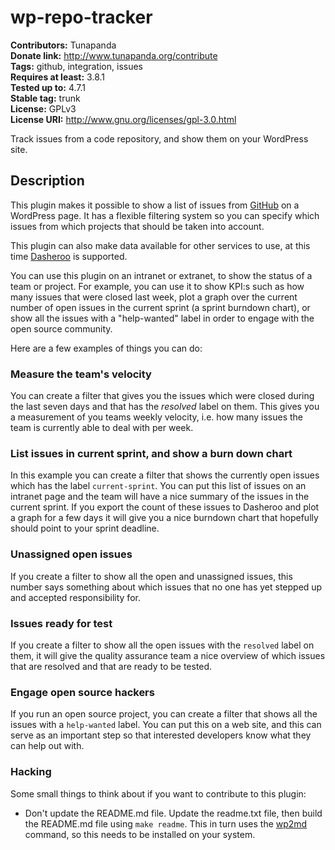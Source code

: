 # wp-repo-tracker 
**Contributors:** Tunapanda  
**Donate link:** http://www.tunapanda.org/contribute  
**Tags:** github, integration, issues  
**Requires at least:** 3.8.1  
**Tested up to:** 4.7.1  
**Stable tag:** trunk  
**License:** GPLv3  
**License URI:** http://www.gnu.org/licenses/gpl-3.0.html  

Track issues from a code repository, and show them on your WordPress site.


## Description 
This plugin makes it possible to show a list of issues from [GitHub](https://www.github.com)
on a WordPress page. It has a flexible filtering system so you can specify 
which issues from which projects that should be taken into account. 

This plugin can also make data available for other services to use, at this time
[Dasheroo](http://www.dasheroo.com/) is supported.

You can use this plugin on an intranet or extranet, to show the status of a team
or project. For example, you can use it to show KPI:s such as how many issues that 
were closed last week, plot a graph over the current number of open issues in the 
current sprint (a sprint burndown chart), or show all the issues with a "help-wanted"
label in order to engage with the open source community.

Here are a few examples of things you can do:


### Measure the team's velocity 

You can create a filter that gives you the issues which were closed during
the last seven days and that has the <i>resolved</i>
label on them. This gives you a measurement of you teams
weekly velocity, i.e. how many issues the team is currently
able to deal with per week.


### List issues in current sprint, and show a burn down chart 
In this example you can create a filter that shows the currently open 
issues which has the label `current-sprint`. You can put this list of issues
on an intranet page and the team will have a nice summary of the issues
in the current sprint. If you export the count of these issues to Dasheroo and
plot a graph for a few days it will give you a nice burndown chart that 
hopefully should point to your sprint deadline.


### Unassigned open issues 
If you create a filter to show all the open and unassigned issues, this
number says something about which issues that no one has yet stepped up
and accepted responsibility for.


### Issues ready for test 
If you create a filter to show all the open issues with the `resolved`
label on them, it will give the quality assurance team  a nice overview
of which issues that are resolved and that are ready to be tested.


### Engage open source hackers 
If you run an open source project, you can create a filter that shows all
the issues with a `help-wanted` label. You can put this on a web site, and 
this can serve as an important step so that interested developers know 
what they can help out with.


### Hacking 
Some small things to think about if you want to contribute to this plugin:
* Don't update the README.md file. Update the readme.txt file, then build the
  README.md file using `make readme`. This in turn uses the
  [wp2md](https://github.com/wpreadme2markdown/wp-readme-to-markdown) command,
  so this needs to be installed on your system.